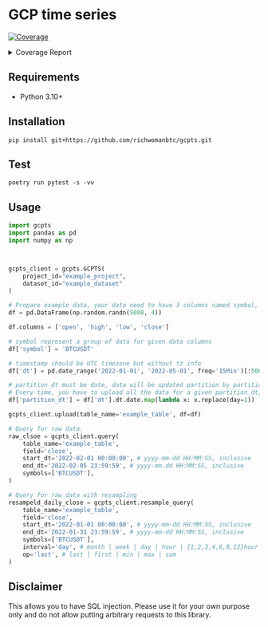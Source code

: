 # GCP time series
<!-- Pytest Coverage Comment:Begin -->
<a href="https://github.com/richwomanbtc/gcpts/blob/main/README.md"><img alt="Coverage" src="https://img.shields.io/badge/Coverage-36%25-red.svg" /></a><details><summary>Coverage Report </summary><table><tr><th>File</th><th>Stmts</th><th>Miss</th><th>Cover</th><th>Missing</th></tr><tbody><tr><td colspan="5"><b>gcpts</b></td></tr><tr><td>&nbsp; &nbsp;<a href="https://github.com/richwomanbtc/gcpts/blob/main/gcpts/dt.py">dt.py</a></td><td>46</td><td>36</td><td>22%</td><td><a href="https://github.com/richwomanbtc/gcpts/blob/main/gcpts/dt.py#L6-L10">6&ndash;10</a>, <a href="https://github.com/richwomanbtc/gcpts/blob/main/gcpts/dt.py#L14">14</a>, <a href="https://github.com/richwomanbtc/gcpts/blob/main/gcpts/dt.py#L18">18</a>, <a href="https://github.com/richwomanbtc/gcpts/blob/main/gcpts/dt.py#L22">22</a>, <a href="https://github.com/richwomanbtc/gcpts/blob/main/gcpts/dt.py#L27-L36">27&ndash;36</a>, <a href="https://github.com/richwomanbtc/gcpts/blob/main/gcpts/dt.py#L40">40</a>, <a href="https://github.com/richwomanbtc/gcpts/blob/main/gcpts/dt.py#L50-L62">50&ndash;62</a>, <a href="https://github.com/richwomanbtc/gcpts/blob/main/gcpts/dt.py#L66-L82">66&ndash;82</a></td></tr><tr><td>&nbsp; &nbsp;<a href="https://github.com/richwomanbtc/gcpts/blob/main/gcpts/uploader.py">uploader.py</a></td><td>26</td><td>18</td><td>31%</td><td><a href="https://github.com/richwomanbtc/gcpts/blob/main/gcpts/uploader.py#L14-L48">14&ndash;48</a>, <a href="https://github.com/richwomanbtc/gcpts/blob/main/gcpts/uploader.py#L58">58</a></td></tr><tr><td colspan="5"><b>gcpts/sql</b></td></tr><tr><td>&nbsp; &nbsp;<a href="https://github.com/richwomanbtc/gcpts/blob/main/gcpts/sql/basic.py">basic.py</a></td><td>42</td><td>35</td><td>17%</td><td><a href="https://github.com/richwomanbtc/gcpts/blob/main/gcpts/sql/basic.py#L23-L56">23&ndash;56</a>, <a href="https://github.com/richwomanbtc/gcpts/blob/main/gcpts/sql/basic.py#L71-L93">71&ndash;93</a></td></tr><tr><td>&nbsp; &nbsp;<a href="https://github.com/richwomanbtc/gcpts/blob/main/gcpts/sql/resample.py">resample.py</a></td><td>121</td><td>69</td><td>43%</td><td><a href="https://github.com/richwomanbtc/gcpts/blob/main/gcpts/sql/resample.py#L17">17</a>, <a href="https://github.com/richwomanbtc/gcpts/blob/main/gcpts/sql/resample.py#L25">25</a>, <a href="https://github.com/richwomanbtc/gcpts/blob/main/gcpts/sql/resample.py#L33">33</a>, <a href="https://github.com/richwomanbtc/gcpts/blob/main/gcpts/sql/resample.py#L42-L43">42&ndash;43</a>, <a href="https://github.com/richwomanbtc/gcpts/blob/main/gcpts/sql/resample.py#L52-L53">52&ndash;53</a>, <a href="https://github.com/richwomanbtc/gcpts/blob/main/gcpts/sql/resample.py#L62-L63">62&ndash;63</a>, <a href="https://github.com/richwomanbtc/gcpts/blob/main/gcpts/sql/resample.py#L72-L73">72&ndash;73</a>, <a href="https://github.com/richwomanbtc/gcpts/blob/main/gcpts/sql/resample.py#L82-L83">82&ndash;83</a>, <a href="https://github.com/richwomanbtc/gcpts/blob/main/gcpts/sql/resample.py#L92-L100">92&ndash;100</a>, <a href="https://github.com/richwomanbtc/gcpts/blob/main/gcpts/sql/resample.py#L119-L170">119&ndash;170</a>, <a href="https://github.com/richwomanbtc/gcpts/blob/main/gcpts/sql/resample.py#L185-L227">185&ndash;227</a>, <a href="https://github.com/richwomanbtc/gcpts/blob/main/gcpts/sql/resample.py#L248-L253">248&ndash;253</a></td></tr><tr><td colspan="5"><b>tests</b></td></tr><tr><td>&nbsp; &nbsp;<a href="https://github.com/richwomanbtc/gcpts/blob/main/tests/test_gcpts.py">test_gcpts.py</a></td><td>80</td><td>53</td><td>34%</td><td><a href="https://github.com/richwomanbtc/gcpts/blob/main/tests/test_gcpts.py#L19-L23">19&ndash;23</a>, <a href="https://github.com/richwomanbtc/gcpts/blob/main/tests/test_gcpts.py#L28">28</a>, <a href="https://github.com/richwomanbtc/gcpts/blob/main/tests/test_gcpts.py#L33-L39">33&ndash;39</a>, <a href="https://github.com/richwomanbtc/gcpts/blob/main/tests/test_gcpts.py#L44-L52">44&ndash;52</a>, <a href="https://github.com/richwomanbtc/gcpts/blob/main/tests/test_gcpts.py#L57-L66">57&ndash;66</a>, <a href="https://github.com/richwomanbtc/gcpts/blob/main/tests/test_gcpts.py#L71-L93">71&ndash;93</a>, <a href="https://github.com/richwomanbtc/gcpts/blob/main/tests/test_gcpts.py#L106-L129">106&ndash;129</a>, <a href="https://github.com/richwomanbtc/gcpts/blob/main/tests/test_gcpts.py#L143-L157">143&ndash;157</a>, <a href="https://github.com/richwomanbtc/gcpts/blob/main/tests/test_gcpts.py#L170-L199">170&ndash;199</a>, <a href="https://github.com/richwomanbtc/gcpts/blob/main/tests/test_gcpts.py#L203-L224">203&ndash;224</a></td></tr><tr><td><b>TOTAL</b></td><td><b>330</b></td><td><b>211</b></td><td><b>36%</b></td><td>&nbsp;</td></tr></tbody></table></details>
<!-- Pytest Coverage Comment:End -->
## Requirements
- Python 3.10+

## Installation
```
pip install git+https://github.com/richwomanbtc/gcpts.git
```

## Test
```
poetry run pytest -s -vv
```

## Usage

```python
import gcpts
import pandas as pd
import numpy as np



gcpts_client = gcpts.GCPTS(
    project_id="example_project", 
    dataset_id="example_dataset"
)

# Prepare example data, your data need to have 3 columns named symbol, dt, partition_dt
df = pd.DataFrame(np.random.randn(5000, 4))

df.columns = ['open', 'high', 'low', 'close']

# symbol represent a group of data for given data columns
df['symbol'] = 'BTCUSDT'

# timestamp should be UTC timezone but without tz info
df['dt'] = pd.date_range('2022-01-01', '2022-05-01', freq='15Min')[:5000]

# partition_dt must be date, data will be updated partition by partition with use of this column.
# Every time, you have to upload all the data for a given partition_dt, otherwise older will be gone.
df['partition_dt'] = df['dt'].dt.date.map(lambda x: x.replace(day=1))

gcpts_client.upload(table_name='example_table', df=df)
```

```python
# Query for raw data.
raw_clsoe = gcpts_client.query(
    table_name='example_table',
    field='close',
    start_dt='2022-02-01 00:00:00', # yyyy-mm-dd HH:MM:SS, inclusive
    end_dt='2022-02-05 23:59:59', # yyyy-mm-dd HH:MM:SS, inclusive
    symbols=['BTCUSDT'],
)

# Query for raw data with resampling
resampeld_daily_close = gcpts_client.resample_query(
    table_name='example_table',
    field='close',
    start_dt='2022-01-01 00:00:00', # yyyy-mm-dd HH:MM:SS, inclusive
    end_dt='2022-01-31 23:59:59', # yyyy-mm-dd HH:MM:SS, inclusive
    symbols=['BTCUSDT'],
    interval='day', # month | week | day | hour | {1,2,3,4,6,8,12}hour | minute | {5,15,30}minute
    op='last', # last | first | min | max | sum
)
```

## Disclaimer
This allows you to have SQL injection. Please use it for your own purpose only and do not allow putting arbitrary requests to this library.